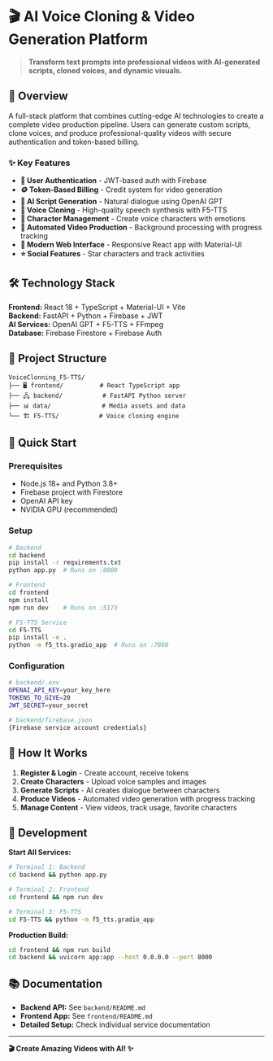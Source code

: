 # 🎬 AI Voice Cloning & Video Generation Platform

> **Transform text prompts into professional videos with AI-generated scripts, cloned voices, and dynamic visuals.**

## 🌟 Overview

A full-stack platform that combines cutting-edge AI technologies to create a complete video production pipeline. Users can generate custom scripts, clone voices, and produce professional-quality videos with secure authentication and token-based billing.

### ✨ Key Features

- **🔐 User Authentication** - JWT-based auth with Firebase
- **🪙 Token-Based Billing** - Credit system for video generation
- **🤖 AI Script Generation** - Natural dialogue using OpenAI GPT
- **🎤 Voice Cloning** - High-quality speech synthesis with F5-TTS
- **👥 Character Management** - Create voice characters with emotions
- **🎥 Automated Video Production** - Background processing with progress tracking
- **📱 Modern Web Interface** - Responsive React app with Material-UI
- **⭐ Social Features** - Star characters and track activities

## 🛠️ Technology Stack

**Frontend:** React 18 + TypeScript + Material-UI + Vite  
**Backend:** FastAPI + Python + Firebase + JWT  
**AI Services:** OpenAI GPT + F5-TTS + FFmpeg  
**Database:** Firebase Firestore + Firebase Auth  

## 📁 Project Structure

```
VoiceClonning_F5-TTS/
├── 🖥️ frontend/          # React TypeScript app
├── 🖧 backend/           # FastAPI Python server
├── 📊 data/              # Media assets and data
└── 🏗️ F5-TTS/           # Voice cloning engine
```

## 🚀 Quick Start

### Prerequisites
- Node.js 18+ and Python 3.8+
- Firebase project with Firestore
- OpenAI API key
- NVIDIA GPU (recommended)

### Setup
```bash
# Backend
cd backend
pip install -r requirements.txt
python app.py  # Runs on :8000

# Frontend
cd frontend
npm install
npm run dev    # Runs on :5173

# F5-TTS Service
cd F5-TTS
pip install -e .
python -m f5_tts.gradio_app  # Runs on :7860
```

### Configuration
```bash
# backend/.env
OPENAI_API_KEY=your_key_here
TOKENS_TO_GIVE=20
JWT_SECRET=your_secret

# backend/firebase.json
{Firebase service account credentials}
```

## 🎯 How It Works

1. **Register & Login** - Create account, receive tokens
2. **Create Characters** - Upload voice samples and images
3. **Generate Scripts** - AI creates dialogue between characters
4. **Produce Videos** - Automated video generation with progress tracking
5. **Manage Content** - View videos, track usage, favorite characters

## 🔧 Development

**Start All Services:**
```bash
# Terminal 1: Backend
cd backend && python app.py

# Terminal 2: Frontend  
cd frontend && npm run dev

# Terminal 3: F5-TTS
cd F5-TTS && python -m f5_tts.gradio_app
```

**Production Build:**
```bash
cd frontend && npm run build
cd backend && uvicorn app:app --host 0.0.0.0 --port 8000
```

## 📚 Documentation

- **Backend API:** See `backend/README.md`
- **Frontend App:** See `frontend/README.md`
- **Detailed Setup:** Check individual service documentation

---

**🎬 Create Amazing Videos with AI! ✨** 